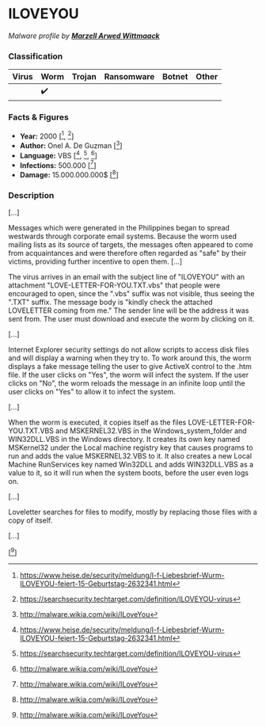 # ILOVEYOU

_Malware profile by **[Marzell Arwed Wittmaack](https://github.com/MaArWi)**_

### Classification


| Virus              | Worm               | Trojan             | Ransomware         | Botnet             | Other                                   |
|:-------------------|:-------------------|:-------------------|:-------------------|:-------------------|:----------------------------------------|
|  | :heavy_check_mark: |  |  |  |  |

### Facts & Figures

* **Year:** 2000 \[[^1], [^2]\]
* **Author:** Onel A. De Guzman \[[^3]\]
* **Language:** VBS \[[^1], [^2], [^3]\]
* **Infections:** 500.000 \[[^3]\]
* **Damage:** 15.000.000.000$ \[[^3]\]

### Description

 \[...\]
 
Messages which were generated in the Philippines began to spread westwards through corporate email systems. Because the worm used mailing lists as its source of targets, the messages often appeared to come from acquaintances and were therefore often regarded as "safe" by their victims, providing further incentive to open them. \[...\]

The virus arrives in an email with the subject line of "ILOVEYOU" with an attachment "LOVE-LETTER-FOR-YOU.TXT.vbs" that people were encouraged to open, since the ".vbs" suffix was not visible, thus seeing the ".TXT" suffix. The message body is "kindly check the attached LOVELETTER coming from me." The sender line will be the address it was sent from. The user must download and execute the worm by clicking on it.

\[...\]

Internet Explorer security settings do not allow scripts to access disk files and will display a warning when they try to. To work around this, the worm displays a fake message telling the user to give ActiveX control to the .htm file. If the user clicks on "Yes", the worm will infect the system. If the user clicks on "No", the worm reloads the message in an infinite loop until the user clicks on "Yes" to allow it to infect the system.

\[...\]

When the worm is executed, it copies itself as the files LOVE-LETTER-FOR-YOU.TXT.VBS and MSKERNEL32.VBS in the Windows_system_folder and WIN32DLL.VBS in the Windows directory. It creates its own key named MSKernel32 under the Local machine registry key that causes programs to run and adds the value MSKERNEL32.VBS to it. It also creates a new Local Machine RunServices key named Win32DLL and adds WIN32DLL.VBS as a value to it, so it will run when the system boots, before the user even logs on.

\[...\]

Loveletter searches for files to modify, mostly by replacing those files with a copy of itself.

\[...\]

\[[^3]\]

[^1]: https://www.heise.de/security/meldung/l-f-Liebesbrief-Wurm-ILOVEYOU-feiert-15-Geburtstag-2632341.html
[^2]: https://searchsecurity.techtarget.com/definition/ILOVEYOU-virus
[^3]: http://malware.wikia.com/wiki/ILoveYou
